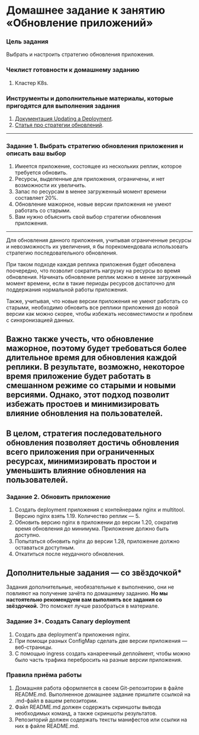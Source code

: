 # Домашнее задание к занятию «Обновление приложений»

### Цель задания

Выбрать и настроить стратегию обновления приложения.

### Чеклист готовности к домашнему заданию

1. Кластер K8s.

### Инструменты и дополнительные материалы, которые пригодятся для выполнения задания

1. [Документация Updating a Deployment](https://kubernetes.io/docs/concepts/workloads/controllers/deployment/#updating-a-deployment).
2. [Статья про стратегии обновлений](https://habr.com/ru/companies/flant/articles/471620/).

-----

### Задание 1. Выбрать стратегию обновления приложения и описать ваш выбор

1. Имеется приложение, состоящее из нескольких реплик, которое требуется обновить.
2. Ресурсы, выделенные для приложения, ограничены, и нет возможности их увеличить.
3. Запас по ресурсам в менее загруженный момент времени составляет 20%.
4. Обновление мажорное, новые версии приложения не умеют работать со старыми.
5. Вам нужно объяснить свой выбор стратегии обновления приложения.

---
Для обновления данного приложения, учитывая ограниченные ресурсы и невозможность их увеличения, я бы порекомендовала использовать стратегию последовательного обновления.
 
При таком подходе каждая реплика приложения будет обновлена поочередно, что позволит сократить нагрузку на ресурсы во время обновления. Начинать обновление реплик можно в менее загруженный момент времени, если в такие периоды ресурсов достаточно для поддержания нормальной работы приложения.

Также, учитывая, что новые версии приложения не умеют работать со старыми, необходимо обновить все реплики приложения до новой версии как можно скорее, чтобы избежать несовместимости и проблем с синхронизацией данных.

Важно также учесть, что обновление мажорное, поэтому будет требоваться более длительное время для обновления каждой реплики. В результате, возможно, некоторое время приложение будет работать в смешанном режиме со старыми и новыми версиями. Однако, этот подход позволит избежать простоев и минимизировать влияние обновления на пользователей.
---


В целом, стратегия последовательного обновления позволяет достичь обновления всего приложения при ограниченных ресурсах, минимизировать простои и уменьшить влияние обновления на пользователей.
--
### Задание 2. Обновить приложение

1. Создать deployment приложения с контейнерами nginx и multitool. Версию nginx взять 1.19. Количество реплик — 5.
2. Обновить версию nginx в приложении до версии 1.20, сократив время обновления до минимума. Приложение должно быть доступно.
3. Попытаться обновить nginx до версии 1.28, приложение должно оставаться доступным.
4. Откатиться после неудачного обновления.

## Дополнительные задания — со звёздочкой*

Задания дополнительные, необязательные к выполнению, они не повлияют на получение зачёта по домашнему заданию. **Но мы настоятельно рекомендуем вам выполнять все задания со звёздочкой.** Это поможет лучше разобраться в материале.   

### Задание 3*. Создать Canary deployment

1. Создать два deployment'а приложения nginx.
2. При помощи разных ConfigMap сделать две версии приложения — веб-страницы.
3. С помощью ingress создать канареечный деплоймент, чтобы можно было часть трафика перебросить на разные версии приложения.

### Правила приёма работы

1. Домашняя работа оформляется в своем Git-репозитории в файле README.md. Выполненное домашнее задание пришлите ссылкой на .md-файл в вашем репозитории.
2. Файл README.md должен содержать скриншоты вывода необходимых команд, а также скриншоты результатов.
3. Репозиторий должен содержать тексты манифестов или ссылки на них в файле README.md.
